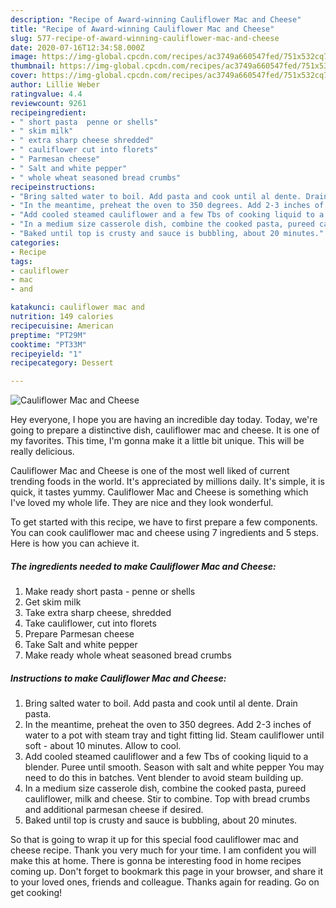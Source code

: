 ```yaml
---
description: "Recipe of Award-winning Cauliflower Mac and Cheese"
title: "Recipe of Award-winning Cauliflower Mac and Cheese"
slug: 577-recipe-of-award-winning-cauliflower-mac-and-cheese
date: 2020-07-16T12:34:58.000Z
image: https://img-global.cpcdn.com/recipes/ac3749a660547fed/751x532cq70/cauliflower-mac-and-cheese-recipe-main-photo.jpg
thumbnail: https://img-global.cpcdn.com/recipes/ac3749a660547fed/751x532cq70/cauliflower-mac-and-cheese-recipe-main-photo.jpg
cover: https://img-global.cpcdn.com/recipes/ac3749a660547fed/751x532cq70/cauliflower-mac-and-cheese-recipe-main-photo.jpg
author: Lillie Weber
ratingvalue: 4.4
reviewcount: 9261
recipeingredient:
- " short pasta  penne or shells"
- " skim milk"
- " extra sharp cheese shredded"
- " cauliflower cut into florets"
- " Parmesan cheese"
- " Salt and white pepper"
- " whole wheat seasoned bread crumbs"
recipeinstructions:
- "Bring salted water to boil. Add pasta and cook until al dente. Drain pasta."
- "In the meantime, preheat the oven to 350 degrees. Add 2-3 inches of water to a pot with steam tray and tight fitting lid. Steam cauliflower until soft - about 10 minutes. Allow to cool."
- "Add cooled steamed cauliflower and a few Tbs of cooking liquid to a blender. Puree until smooth. Season with salt and white pepper You may need to do this in batches. Vent blender to avoid steam building up."
- "In a medium size casserole dish, combine the cooked pasta, pureed cauliflower, milk and cheese. Stir to combine. Top with bread crumbs and additional parmesan cheese if desired."
- "Baked until top is crusty and sauce is bubbling, about 20 minutes."
categories:
- Recipe
tags:
- cauliflower
- mac
- and

katakunci: cauliflower mac and 
nutrition: 149 calories
recipecuisine: American
preptime: "PT29M"
cooktime: "PT33M"
recipeyield: "1"
recipecategory: Dessert

---
```



![Cauliflower Mac and Cheese](https://img-global.cpcdn.com/recipes/ac3749a660547fed/751x532cq70/cauliflower-mac-and-cheese-recipe-main-photo.jpg)

Hey everyone, I hope you are having an incredible day today. Today, we're going to prepare a distinctive dish, cauliflower mac and cheese. It is one of my favorites. This time, I'm gonna make it a little bit unique. This will be really delicious.



Cauliflower Mac and Cheese is one of the most well liked of current trending foods in the world. It's appreciated by millions daily. It's simple, it is quick, it tastes yummy. Cauliflower Mac and Cheese is something which I've loved my whole life. They are nice and they look wonderful.


To get started with this recipe, we have to first prepare a few components. You can cook cauliflower mac and cheese using 7 ingredients and 5 steps. Here is how you can achieve it.

<!--inarticleads1-->

##### The ingredients needed to make Cauliflower Mac and Cheese:

1. Make ready  short pasta - penne or shells
1. Get  skim milk
1. Take  extra sharp cheese, shredded
1. Take  cauliflower, cut into florets
1. Prepare  Parmesan cheese
1. Take  Salt and white pepper
1. Make ready  whole wheat seasoned bread crumbs




<!--inarticleads2-->

##### Instructions to make Cauliflower Mac and Cheese:

1. Bring salted water to boil. Add pasta and cook until al dente. Drain pasta.
1. In the meantime, preheat the oven to 350 degrees. Add 2-3 inches of water to a pot with steam tray and tight fitting lid. Steam cauliflower until soft - about 10 minutes. Allow to cool.
1. Add cooled steamed cauliflower and a few Tbs of cooking liquid to a blender. Puree until smooth. Season with salt and white pepper You may need to do this in batches. Vent blender to avoid steam building up.
1. In a medium size casserole dish, combine the cooked pasta, pureed cauliflower, milk and cheese. Stir to combine. Top with bread crumbs and additional parmesan cheese if desired.
1. Baked until top is crusty and sauce is bubbling, about 20 minutes.




So that is going to wrap it up for this special food cauliflower mac and cheese recipe. Thank you very much for your time. I am confident you will make this at home. There is gonna be interesting food in home recipes coming up. Don't forget to bookmark this page in your browser, and share it to your loved ones, friends and colleague. Thanks again for reading. Go on get cooking!

